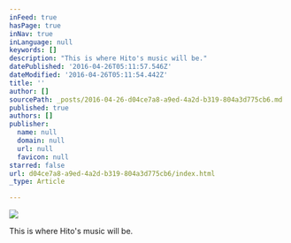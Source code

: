 ```yaml
---
inFeed: true
hasPage: true
inNav: true
inLanguage: null
keywords: []
description: "This is where Hito's music will be."
datePublished: '2016-04-26T05:11:57.546Z'
dateModified: '2016-04-26T05:11:54.442Z'
title: ''
author: []
sourcePath: _posts/2016-04-26-d04ce7a8-a9ed-4a2d-b319-804a3d775cb6.md
published: true
authors: []
publisher:
  name: null
  domain: null
  url: null
  favicon: null
starred: false
url: d04ce7a8-a9ed-4a2d-b319-804a3d775cb6/index.html
_type: Article

---
```

![](https://the-grid-user-content.s3-us-west-2.amazonaws.com/957e558e-e8c2-42a1-b4a7-c16d48568829.png)

This is where Hito's music will be.